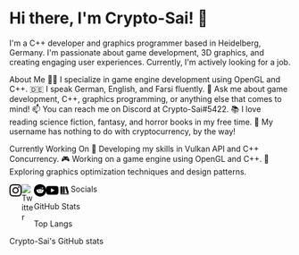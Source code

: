# Hi there, I'm Crypto-Sai! 👋

I'm a C++ developer and graphics programmer based in Heidelberg, Germany. I'm passionate about game development, 3D graphics, and creating engaging user experiences. Currently, I'm actively looking for a job.

About Me
🧑‍💻 I specialize in game engine development using OpenGL and C++.
🇩🇪 I speak German, English, and Farsi fluently.
💬 Ask me about game development, C++, graphics programming, or anything else that comes to mind!
📫 You can reach me on Discord at Crypto-Sai#5422.
📚 I love reading science fiction, fantasy, and horror books in my free time.
🌈 My username has nothing to do with cryptocurrency, by the way!

Currently Working On
🚀 Developing my skills in Vulkan API and C++ Concurrency.
🎮 Working on a game engine using OpenGL and C++.
🌟 Exploring graphics optimization techniques and design patterns.

Socials
<img align="left" alt="IG" width="22px" src="https://github.com/Crypto-Sai/Crypto-Sai/blob/main/icons/instagram.svg" />
<a href="https://twitter.com/CryptoSai1"><img align="left" alt="Twitter" width="22px" src="[https://github.com/Crypto-Sai/Crypto-Sai/blob/main/icons/twitter.svg](http://www.w3.org/2000/svg)" /></a>
<a href="https://www.reddit.com/user/Crypto-Sai"><img align="left" alt="Reddit" width="22px" src="https://github.com/Crypto-Sai/Crypto-Sai/blob/main/icons/reddit.svg" /></a>
<a href="https://www.youtube.com/channel/UC2Zs-hKLcuNQucCkruNwMSw"><img align="left" alt="YouTube" width="22px" src="https://github.com/Crypto-Sai/Crypto-Sai/blob/main/icons/youtube.svg" /></a>
<a href="https://app.thestorygraph.com/profile/Crypto-Sai"><img align="left" alt="StoryGraph" width="22px" src="https://github.com/Crypto-Sai/Crypto-Sai/blob/main/icons/storygraph.png" /></a>


GitHub Stats

Top Langs

Crypto-Sai's GitHub stats

